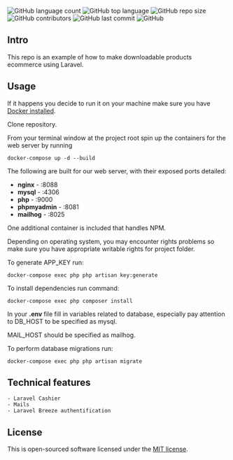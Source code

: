 ![GitHub language count](https://img.shields.io/github/languages/count/niece1/digital-products-ecommerce)
![GitHub top language](https://img.shields.io/github/languages/top/niece1/digital-products-ecommerce)
![GitHub repo size](https://img.shields.io/github/repo-size/niece1/digital-products-ecommerce)
![GitHub contributors](https://img.shields.io/github/contributors/niece1/digital-products-ecommerce)
![GitHub last commit](https://img.shields.io/github/last-commit/niece1/digital-products-ecommerce)
![GitHub](https://img.shields.io/github/license/niece1/digital-products-ecommerce)

## Intro

This repo is an example of how to make downloadable products ecommerce using Laravel.

## Usage

If it happens you decide to run it on your machine make sure you have [Docker installed](https://docs.docker.com/docker-for-mac/install/).

Clone repository.

From your terminal window at the project root spin up the containers for the web server by running
```
docker-compose up -d --build
```
The following are built for our web server, with their exposed ports detailed:

- **nginx** - :8088
- **mysql** - :4306
- **php** - :9000
- **phpmyadmin** - :8081
- **mailhog** - :8025

One additional container is included that handles NPM.

Depending on operating system, you may encounter rights problems so make sure you have appropriate writable rights for project folder.

To generate APP_KEY run:
```
docker-compose exec php php artisan key:generate
```

To install dependencies run command:
```
docker-compose exec php composer install
```

In your **.env** file fill in variables related to database, especially pay attention to DB_HOST to be specified as mysql.

MAIL_HOST should be specified as mailhog.

To perform database migrations run:
```
docker-compose exec php php artisan migrate
```

## Technical features

```
- Laravel Cashier
- Mails
- Laravel Breeze authentification
```

## License

This is open-sourced software licensed under the [MIT license](https://opensource.org/licenses/MIT).
